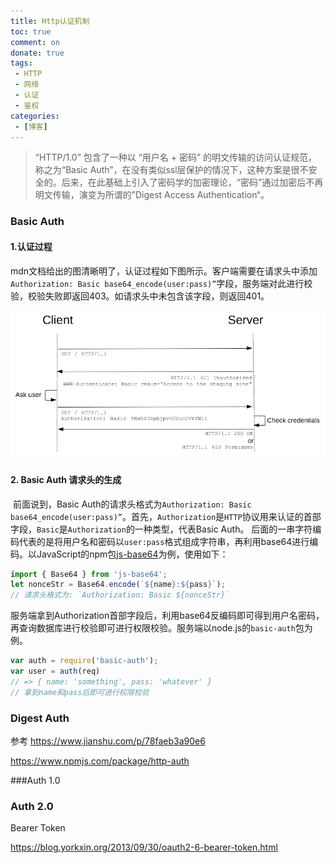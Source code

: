 ```yaml
---
title: Http认证机制
toc: true
comment: on
donate: true
tags:
 - HTTP
 - 网络
 - 认证
 - 鉴权
categories:
 - [博客]
---
```


> “HTTP/1.0” 包含了一种以 “用户名 + 密码” 的明文传输的访问认证规范，称之为“Basic Auth”，在没有类似ssl层保护的情况下，这种方案是很不安全的。后来，在此基础上引入了密码学的加密理论，“密码”通过加密后不再明文传输，演变为所谓的”Digest Access Authentication“。

### Basic Auth

#### 1.认证过程

​    mdn文档给出的图清晰明了，认证过程如下图所示。客户端需要在请求头中添加`Authorization: Basic base64_encode(user:pass)”`字段，服务端对此进行校验，校验失败即返回403。如请求头中未包含该字段，则返回401。

![img](../../img/HTTPAuth.png)

#### 2. Basic Auth 请求头的生成

​    前面说到，Basic Auth的请求头格式为`Authorization: Basic base64_encode(user:pass)”`。首先，`Authorization`是`HTTP`协议用来认证的首部字段，`Basic`是`Authorization`的一种类型，代表Basic Auth。 后面的一串字符编码代表的是将用户名和密码以`user:pass`格式组成字符串，再利用base64进行编码。以JavaScript的npm包[js-base64](https://www.npmjs.com/package/js-base64)为例，使用如下：

```javascript
import { Base64 } from 'js-base64';
let nonceStr = Base64.encode(`${name}:${pass}`);
// 请求头格式为: `Authorization: Basic ${nonceStr}`
```

​    服务端拿到Authorization首部字段后，利用base64反编码即可得到用户名密码，再查询数据库进行校验即可进行权限校验。服务端以node.js的`basic-auth`包为例。

```javascript
var auth = require('basic-auth');
var user = auth(req)
// => { name: 'something', pass: 'whatever' }
// 拿到name和pass后即可进行权限校验
```



### Digest Auth

参考 https://www.jianshu.com/p/78faeb3a90e6



https://www.npmjs.com/package/http-auth





###Auth 1.0



### Auth 2.0

Bearer Token



https://blog.yorkxin.org/2013/09/30/oauth2-6-bearer-token.html